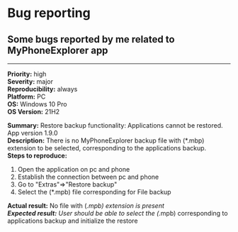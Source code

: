 # Bug reporting </br>
## Some bugs reported by me related to MyPhoneExplorer app </br>

------------------------------------------------------------------------------

**Priority:** high </br>
**Severity:** major </br>
**Reproducibility:** always </br>
**Platform:** PC </br>
**OS:** Windows 10 Pro </br> 
**OS Version:** 21H2 </br>

**Summary:** Restore backup functionality: Applications cannot be restored. App version 1.9.0 </br>
**Description:** There is no MyPhoneExplorer backup file with (*.mbp) extension to be selected, corresponding to the applications backup. </br>
**Steps to reproduce:** </br>
1. Open the application on pc and phone
2. Establish the connection between pc and phone
3. Go to "Extras"=>"Restore backup"
4. Select the (*.mpb) file corresponding for File backup 

**Actual result:** No file with (*.mpb) extension is present </br>
**Expected result:** User should be able to select the (*.mpb) corresponding to applications backup and initialize the restore 
